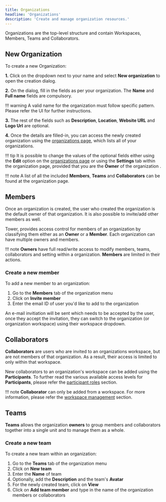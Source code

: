 ```yaml
---
title: Organizations 
headline: 'Organizations'
description: 'Create and manage organization resources.'
---
```


Organizations are the top-level structure and contain Workspaces, Members, Teams and Collaborators. 

## New Organization

To create a new Organization:

**1.** Click on the dropdown next to your name and select **New organization** to open the creation dialog.

**2.** On the dialog, fill in the fields as per your organization. The **Name** and **Full name** fields are compulsory.

!!! warning
    A valid name for the organization must follow specific pattern. Please refer the UI for further instructions.

**3.** The rest of the fields such as **Description**, **Location**, **Website URL** and **Logo Url** are optional.

**4.** Once the details are filled-in, you can access the newly created organization using the [organizations page](https://tower.nf/orgs), which lists all of your organizations.

!!! tip
    It is possible to change the values of the optional fields either using the **Edit** option on the [organizations page](https://tower.nf/orgs) or using the **Settings** tab within the organization page, provided that you are the **Owner** of the organization .

!!! note
    A list of all the included **Members**, **Teams** and **Collaborators** can be found at the organization page.


## Members

Once an organization is created, the user who created the organization is the default owner of that organization. It is also possible to invite/add other members as well.

Tower, provides access control for members of an organization by classifying them either as an **Owner** or a **Member**. Each organization can have multiple owners and members.

!!! note
    **Owners** have full read/write access to modify members, teams, collaborators and setting within a organization. **Members** are limited in their actions.

### Create a new member

To add a new member to an organization:

1. Go to the **Members** tab of the organization menu
2. Click on **Invite member**
3. Enter the email ID of user you'd like to add to the organization

An e-mail invitiation will be sent which needs to be accepted by the user, once they accept the invitation, they can switch to the organization (or organization workspace) using their workspace dropdown.

## Collaborators

**Collaborators** are users who are invited to an organizations workspace, but are not members of that organization. As a result, their access is limited to only within that workspace.

New collaborators to an organization's workspace can be added using the **Participants**. To further read the various available access levels for **Participants**, please refer the [participant roles](/orgs-and-teams/workspace-management/#participant-roles) section.


!!! note
    **Collaborator** can only be added from a workspace. For more information, please refer the [workspace management](/orgs-and-teams/workspace-management#create-a-new-workspace) section. 

## Teams

**Teams** allows the organization **owners** to group members and collaborators together into a single unit and to manage them as a whole.

### Create a new team

To create a new team within an organization:

1. Go to the **Teams** tab of the organization menu
2. Click on **New team**
3. Enter the **Name** of team 
4. Optionally, add the **Description** and the team's **Avatar**
5. For the newly created team, click on **View**
6. Click on **Add team member** and type in the name of the organization members or collaborators
